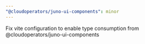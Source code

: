 ```yaml
---
"@cloudoperators/juno-ui-components": minor
---
```


Fix vite configuration to enable type consumption from @cloudoperators/juno-ui-components
